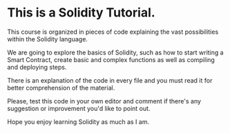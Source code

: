 # **This is a Solidity Tutorial.**

This course is organized in pieces of code explaining the vast possibilities within the Solidity language. 

We are going to explore the basics of Solidity, such as how to start writing a Smart Contract, create basic and complex functions as well as compiling and deploying steps.

There is an explanation of the code in every file and you must read it for better comprehension of the material.

Please, test this code in your own editor and comment if there's any suggestion or improvement you'd like to point out. 

Hope you enjoy learning Solidity as much as I am.
